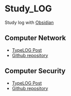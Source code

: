 # Study_LOG
Study log with [Obsidian](https://obsidian.md/)

## Computer Network
- [TypeLOG Post](https://typemin.github.io/posts/computer-network/)
- [Github repository](https://github.com/TypeMIN/Study_LOG/blob/main/Computer%20Network/Computer%20Network.md)
## Computer Security
- [TypeLOG Post](https://typemin.github.io/posts/computer-security/)
- [Github repository](https://github.com/TypeMIN/Study_LOG/blob/main/Computer%20Security/Computer%20Security.md)
